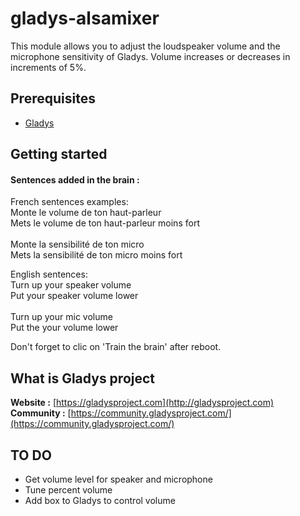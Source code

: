 # gladys-alsamixer

This module allows you to adjust the loudspeaker volume and the microphone sensitivity of Gladys.
Volume increases or decreases in increments of 5%.


Prerequisites
-------------

- [Gladys](http://gladysproject.com) 

Getting started
-------------

#### Sentences added in the brain :
French sentences examples:<br>
Monte le volume de ton haut-parleur<br>
Mets le volume de ton haut-parleur moins fort<br>
<br>
Monte la sensibilité de ton micro<br>
Mets la sensibilité de ton micro moins fort<br>



English sentences:<br>
Turn up your speaker volume<br>
Put your speaker volume lower<br>
<br>
Turn up your mic volume<br>
Put the your volume lower<br>


Don't forget to clic on 'Train the brain' after reboot.

####

What is Gladys project
-------------

**Website :** [https://gladysproject.com](http://gladysproject.com) <br>
**Community :** [https://community.gladysproject.com/](https://community.gladysproject.com/)


TO DO
-------------
- Get volume level for speaker and microphone<br>
- Tune percent volume<br>
- Add box to Gladys to control volume